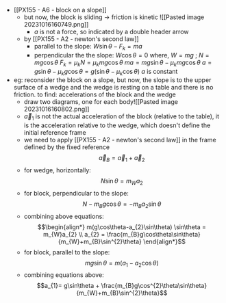 - [[PX155 - A6 - block on a slope]]
	- but now, the block is sliding $\to$ friction is kinetic ![[Pasted image 20231016160749.png]]
		- $a$ is not a force, so indicated by a double header arrow
	- by [[PX155 - A2 - newton's second law]]
		- parallel to the slope: $W\sin{\theta}-F_k=ma$
		- perpendicular the the slope: $W\cos{\theta}=0$
			where, $W=mg$ ; $N=mg\cos{\theta}$
				$F_{k}=\mu_kN=\mu_kmg\cos{\theta}$
			$ma=mg\sin{\theta}-\mu_kmg\cos{\theta}$
			$a=g\sin{\theta}-\mu_kg\cos{\theta}=g(\sin{\theta}-\mu_k\cos{\theta})$
				 $a$ is constant
- eg:  reconsider the block on a slope, but now, the slope is to the upper surface of a wedge and the wedge is resting on a table and there is no friction. to find: accelerations of the block and the wedge
	- draw two diagrams, one for each body![[Pasted image 20231016160802.png]]
	- $\vec a_1$ is not the actual acceleration of the block (relative to the table), it is the acceleration relative to the wedge, which doesn't define the initial reference frame
	- we need to apply [[PX155 - A2 - newton's second law]] in the frame defined by the fixed reference $$\vec a_{B}=\vec a_1 +\vec a_2$$
	- for wedge, horizontally: $$N\sin\theta = m_{W}a_2$$
	- for block, perpendicular to the slope: $$N-m_{B}g\cos\theta = -m_{B}a_{2}\sin\theta$$
	- combining above equations: $$\begin{align*}
			m(g\cos\theta-a_{2}\sin\theta) \sin\theta = m_{W}a_{2} \\
			a_{2} = \frac{m_{B}g\cos\theta\sin\theta}{m_{W}+m_{B}\sin^{2}\theta}
		\end{align*}$$
	- for block, parallel to the slope: $$mg\sin\theta = m(a_{1}-a_{2}\cos\theta)$$
	- combining equations above: $$a_{1}= g\sin\theta + \frac{m_{B}g\cos^{2}\theta\sin\theta}{m_{W}+m_{B}\sin^{2}\theta}$$
